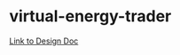 # virtual-energy-trader
[Link to Design Doc](https://docs.google.com/document/d/1q43BgrvIbNq-7NNNNEmTF2UfnX-LfYrVkWlAw2yc8k4/edit?usp=sharing)
